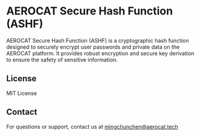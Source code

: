 # AEROCAT Secure Hash Function (ASHF)

AEROCAT Secure Hash Function (ASHF) is a cryptographic hash function designed to securely encrypt user passwords and private data on the AEROCAT platform. It provides robust encryption and secure key derivation to ensure the safety of sensitive information.

## License

MIT License

## Contact

For questions or support, contact us at mingchunchen@aerocat.tech